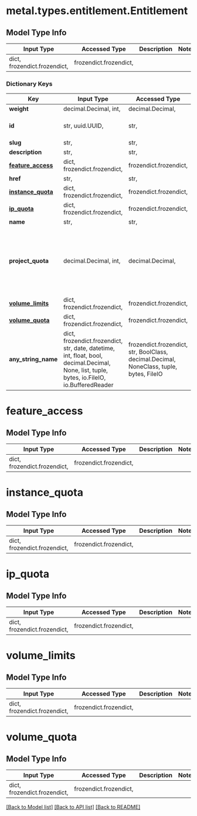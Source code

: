 # metal.types.entitlement.Entitlement

## Model Type Info
Input Type | Accessed Type | Description | Notes
------------ | ------------- | ------------- | -------------
dict, frozendict.frozendict,  | frozendict.frozendict,  |  | 

### Dictionary Keys
Key | Input Type | Accessed Type | Description | Notes
------------ | ------------- | ------------- | ------------- | -------------
**weight** | decimal.Decimal, int,  | decimal.Decimal,  |  | 
**id** | str, uuid.UUID,  | str,  |  | value must be a uuid
**slug** | str,  | str,  |  | 
**description** | str,  | str,  |  | [optional] 
**[feature_access](#feature_access)** | dict, frozendict.frozendict,  | frozendict.frozendict,  |  | [optional] 
**href** | str,  | str,  |  | [optional] 
**[instance_quota](#instance_quota)** | dict, frozendict.frozendict,  | frozendict.frozendict,  |  | [optional] 
**[ip_quota](#ip_quota)** | dict, frozendict.frozendict,  | frozendict.frozendict,  |  | [optional] 
**name** | str,  | str,  |  | [optional] 
**project_quota** | decimal.Decimal, int,  | decimal.Decimal,  |  | [optional] if omitted the server will use the default value of 0
**[volume_limits](#volume_limits)** | dict, frozendict.frozendict,  | frozendict.frozendict,  |  | [optional] 
**[volume_quota](#volume_quota)** | dict, frozendict.frozendict,  | frozendict.frozendict,  |  | [optional] 
**any_string_name** | dict, frozendict.frozendict, str, date, datetime, int, float, bool, decimal.Decimal, None, list, tuple, bytes, io.FileIO, io.BufferedReader | frozendict.frozendict, str, BoolClass, decimal.Decimal, NoneClass, tuple, bytes, FileIO | any string name can be used but the value must be the correct type | [optional]

# feature_access

## Model Type Info
Input Type | Accessed Type | Description | Notes
------------ | ------------- | ------------- | -------------
dict, frozendict.frozendict,  | frozendict.frozendict,  |  | 

# instance_quota

## Model Type Info
Input Type | Accessed Type | Description | Notes
------------ | ------------- | ------------- | -------------
dict, frozendict.frozendict,  | frozendict.frozendict,  |  | 

# ip_quota

## Model Type Info
Input Type | Accessed Type | Description | Notes
------------ | ------------- | ------------- | -------------
dict, frozendict.frozendict,  | frozendict.frozendict,  |  | 

# volume_limits

## Model Type Info
Input Type | Accessed Type | Description | Notes
------------ | ------------- | ------------- | -------------
dict, frozendict.frozendict,  | frozendict.frozendict,  |  | 

# volume_quota

## Model Type Info
Input Type | Accessed Type | Description | Notes
------------ | ------------- | ------------- | -------------
dict, frozendict.frozendict,  | frozendict.frozendict,  |  | 

[[Back to Model list]](../../README.md#documentation-for-models) [[Back to API list]](../../README.md#documentation-for-api-endpoints) [[Back to README]](../../README.md)

